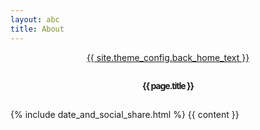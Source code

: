 ```yaml
---
layout: abc
title: About
---
```


<style type="text/css" media="screen">
    .container {
      margin: 1em auto;
      max-width: 60em;
      text-align: center;
    }
    h1 {
      margin: 30px 0;
      font-size: 1em;
      line-height: 1;
      letter-spacing: -1px;
    }
  </style>
  
  <div class="container">
    <a href="{{ "/" | relative_url }}">{{ site.theme_config.back_home_text }}</a>
    <h1 class="post-title">{{ page.title }}</h1>
  </div>
{% include date_and_social_share.html %}
{{ content }}
